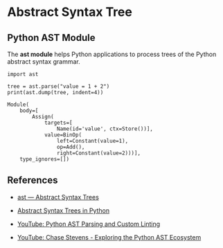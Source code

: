 # Abstract Syntax Tree


## Python AST Module 

The **ast module** helps Python applications to process trees of the Python abstract syntax grammar.

```
import ast
```

```
tree = ast.parse("value = 1 + 2")
print(ast.dump(tree, indent=4))
```

```
Module(
    body=[
        Assign(
            targets=[
                Name(id='value', ctx=Store())],
            value=BinOp(
                left=Constant(value=1),
                op=Add(),
                right=Constant(value=2)))],
    type_ignores=[])
```


## References
* [ast — Abstract Syntax Trees](https://docs.python.org/3/library/ast.html)

* [Abstract Syntax Trees in Python](https://pybit.es/articles/ast-intro/)

* [YouTube: Python AST Parsing and Custom Linting](https://youtu.be/OjPT15y2EpE)
	
* [YouTube: Chase Stevens - Exploring the Python AST Ecosystem](https://youtu.be/Yq3wTWkoaYY) 
